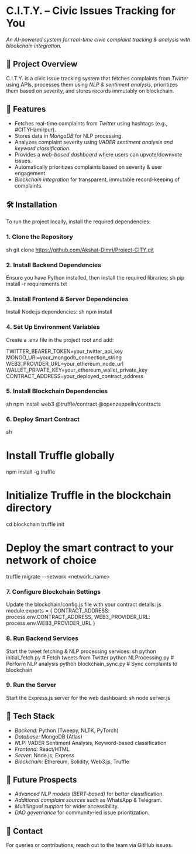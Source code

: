 # C.I.T.Y. – Civic Issues Tracking for You
*An AI-powered system for real-time civic complaint tracking & analysis with blockchain integration.*

## 🚀 Project Overview
C.I.T.Y. is a civic issue tracking system that fetches complaints from *Twitter* using APIs, processes them using *NLP & sentiment analysis*, prioritizes them based on severity, and stores records immutably on blockchain.

## 📌 Features
- Fetches real-time complaints from *Twitter* using hashtags (e.g., #CITYHamirpur).
- Stores data in *MongoDB* for NLP processing.
- Analyzes complaint severity using *VADER sentiment analysis and keyword classification*.
- Provides a *web-based dashboard* where users can upvote/downvote issues.
- Automatically prioritizes complaints based on severity & user engagement.
- *Blockchain integration* for transparent, immutable record-keeping of complaints.

## 🛠 Installation
To run the project locally, install the required dependencies:

### 1. Clone the Repository
sh
git clone https://github.com/Akshat-Dimri/Project-CITY.git


### 2. Install Backend Dependencies
Ensure you have Python installed, then install the required libraries:
sh
pip install -r requirements.txt


### 3. Install Frontend & Server Dependencies
Install Node.js dependencies:
sh
npm install


### 4. Set Up Environment Variables
Create a .env file in the project root and add:

TWITTER_BEARER_TOKEN=your_twitter_api_key
MONGO_URI=your_mongodb_connection_string
WEB3_PROVIDER_URL=your_ethereum_node_url
WALLET_PRIVATE_KEY=your_ethereum_wallet_private_key
CONTRACT_ADDRESS=your_deployed_contract_address


### 5. Install Blockchain Dependencies
sh
npm install web3 @truffle/contract @openzeppelin/contracts


### 6. Deploy Smart Contract
sh
# Install Truffle globally
npm install -g truffle

# Initialize Truffle in the blockchain directory
cd blockchain
truffle init

# Deploy the smart contract to your network of choice
truffle migrate --network <network_name>


### 7. Configure Blockchain Settings
Update the blockchain/config.js file with your contract details:
js
module.exports = {
  CONTRACT_ADDRESS: process.env.CONTRACT_ADDRESS,
  WEB3_PROVIDER_URL: process.env.WEB3_PROVIDER_URL
}


### 8. Run Backend Services
Start the tweet fetching & NLP processing services:
sh
python initial_fetch.py  # Fetch tweets from Twitter
python NLProcessing.py  # Perform NLP analysis
python blockchain_sync.py  # Sync complaints to blockchain


### 9. Run the Server
Start the Express.js server for the web dashboard:
sh
node server.js


## 🔮 Tech Stack
- *Backend:* Python (Tweepy, NLTK, PyTorch)
- *Database:* MongoDB (Atlas)
- *NLP:* VADER Sentiment Analysis, Keyword-based classification
- *Frontend:* React/HTML
- *Server:* Node.js, Express
- *Blockchain:* Ethereum, Solidity, Web3.js, Truffle

## 🔮 Future Prospects
- *Advanced NLP models (BERT-based)* for better classification.
- *Additional complaint sources* such as WhatsApp & Telegram.
- *Multilingual support* for wider accessibility.
- *DAO governance* for community-led issue prioritization.

## 📢 Contact
For queries or contributions, reach out to the team via GitHub issues.